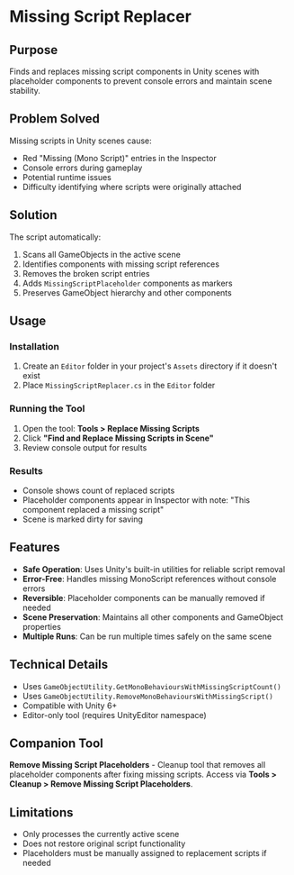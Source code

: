 # Missing Script Replacer

## Purpose

Finds and replaces missing script components in Unity scenes with placeholder components to prevent console errors and maintain scene stability.

## Problem Solved

Missing scripts in Unity scenes cause:
- Red "Missing (Mono Script)" entries in the Inspector
- Console errors during gameplay
- Potential runtime issues
- Difficulty identifying where scripts were originally attached

## Solution

The script automatically:
1. Scans all GameObjects in the active scene
2. Identifies components with missing script references
3. Removes the broken script entries
4. Adds `MissingScriptPlaceholder` components as markers
5. Preserves GameObject hierarchy and other components

## Usage

### Installation
1. Create an `Editor` folder in your project's `Assets` directory if it doesn't exist
2. Place `MissingScriptReplacer.cs` in the `Editor` folder

### Running the Tool
1. Open the tool: **Tools > Replace Missing Scripts**
2. Click **"Find and Replace Missing Scripts in Scene"**
3. Review console output for results

### Results
- Console shows count of replaced scripts
- Placeholder components appear in Inspector with note: "This component replaced a missing script"
- Scene is marked dirty for saving

## Features

- **Safe Operation**: Uses Unity's built-in utilities for reliable script removal
- **Error-Free**: Handles missing MonoScript references without console errors
- **Reversible**: Placeholder components can be manually removed if needed
- **Scene Preservation**: Maintains all other components and GameObject properties
- **Multiple Runs**: Can be run multiple times safely on the same scene

## Technical Details

- Uses `GameObjectUtility.GetMonoBehavioursWithMissingScriptCount()`
- Uses `GameObjectUtility.RemoveMonoBehavioursWithMissingScript()`
- Compatible with Unity 6+
- Editor-only tool (requires UnityEditor namespace)

## Companion Tool

**Remove Missing Script Placeholders** - Cleanup tool that removes all placeholder components after fixing missing scripts. Access via **Tools > Cleanup > Remove Missing Script Placeholders**.

## Limitations

- Only processes the currently active scene
- Does not restore original script functionality
- Placeholders must be manually assigned to replacement scripts if needed
